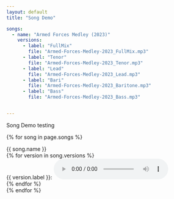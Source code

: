 ```yaml
---
layout: default
title: "Song Demo"

songs:
  - name: "Armed Forces Medley (2023)"
    versions:
      - label: "FullMix"
        file: "Armed-Forces-Medley-2023_FullMix.mp3"
      - label: "Tenor"
        file: "Armed-Forces-Medley-2023_Tenor.mp3"
      - label: "Lead"
        file: "Armed-Forces-Medley-2023_Lead.mp3"
      - label: "Bari"
        file: "Armed-Forces-Medley-2023_Baritone.mp3"
      - label: "Bass"
        file: "Armed-Forces-Medley-2023_Bass.mp3"


---
```

Song Demo testing

{% for song in page.songs %}
  <div class="song-wrapper">
    <div class="song-title">{{ song.name }}</div>
    {% for version in song.versions %}
      <div class="version-wrapper">
        <span>{{ version.label }}:</span>
        <audio controls>
          <source src="/assets/audio/{{ version.file }}" type="audio/mpeg">
          Your browser does not support the audio element.
        </audio>
      </div>
    {% endfor %}
  </div>
{% endfor %}
